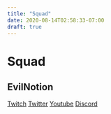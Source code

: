 ```yaml
---
title: "Squad"
date: 2020-08-14T02:58:33-07:00
draft: true
---
```


# Squad

## EvilNotion

[Twitch](https://twitch.tv/evilnotion)
[Twitter](https://twitter.com/evilnotion)
[Youtube](https://youtube.com/evilnotion)
[Discord](https://discord.gg/bJKZaTY)
